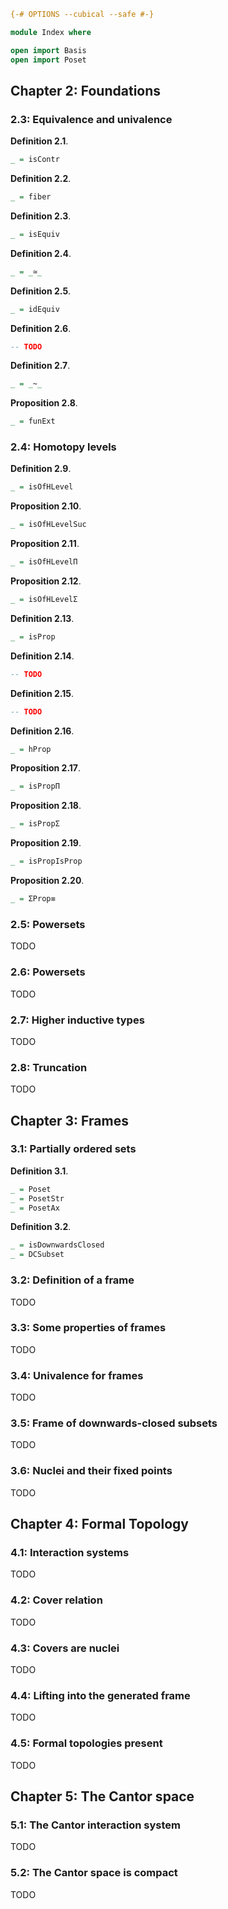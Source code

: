 ```agda
{-# OPTIONS --cubical --safe #-}

module Index where

open import Basis
open import Poset
```

## Chapter 2: Foundations

### 2.3: Equivalence and univalence

**Definition 2.1**.

```agda
_ = isContr
```

**Definition 2.2**.

```agda
_ = fiber
```

**Definition 2.3**.

```agda
_ = isEquiv
```

**Definition 2.4**.

```agda
_ = _≃_
```

**Definition 2.5**.

```agda
_ = idEquiv
```

**Definition 2.6**.

```agda
-- TODO
```

**Definition 2.7**.

```agda
_ = _~_
```

**Proposition 2.8**.

```agda
_ = funExt
```

### 2.4: Homotopy levels

**Definition 2.9**.

```agda
_ = isOfHLevel
```

**Proposition 2.10**.

```agda
_ = isOfHLevelSuc
```

**Proposition 2.11**.

```agda
_ = isOfHLevelΠ
```

**Proposition 2.12**.

```agda
_ = isOfHLevelΣ
```

**Definition 2.13**.

```agda
_ = isProp
```

**Definition 2.14**.

```agda
-- TODO
```

**Definition 2.15**.

```agda
-- TODO
```

**Definition 2.16**.

```agda
_ = hProp
```

**Proposition 2.17**.

```agda
_ = isPropΠ
```

**Proposition 2.18**.

```agda
_ = isPropΣ
```

**Proposition 2.19**.

```agda
_ = isPropIsProp
```

**Proposition 2.20**.

```agda
_ = ΣProp≡
```

### 2.5: Powersets

TODO

### 2.6: Powersets

TODO

### 2.7: Higher inductive types

TODO

### 2.8: Truncation

TODO

## Chapter 3: Frames

### 3.1: Partially ordered sets

**Definition 3.1**.

```agda
_ = Poset
_ = PosetStr
_ = PosetAx
```

**Definition 3.2**.

```agda
_ = isDownwardsClosed
_ = DCSubset
```

### 3.2: Definition of a frame

TODO

### 3.3: Some properties of frames

TODO

### 3.4: Univalence for frames

TODO

### 3.5: Frame of downwards-closed subsets

TODO

### 3.6: Nuclei and their fixed points

TODO

## Chapter 4: Formal Topology

### 4.1: Interaction systems

TODO

### 4.2: Cover relation

TODO

### 4.3: Covers are nuclei

TODO

### 4.4: Lifting into the generated frame

TODO

### 4.5: Formal topologies present

TODO

## Chapter 5: The Cantor space

### 5.1: The Cantor interaction system

TODO

### 5.2: The Cantor space is compact

TODO
